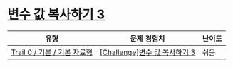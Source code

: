 # [변수 값 복사하기 3](https://www.codetree.ai/trails/complete/curated-cards/nl-pre-simple-data-types-1)

|유형|문제 경험치|난이도|
|---|---|---|
|[Trail 0 / 기본 / 기본 자료형](https://www.codetree.ai/trail-info/codetree-101/)|[[Challenge]변수 값 복사하기 3](https://www.codetree.ai/trails/complete/curated-cards/nl-pre-simple-data-types-1/)|쉬움|

